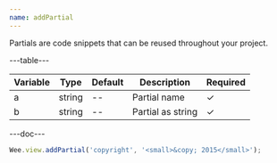 ```yaml
---
name: addPartial
---
```


Partials are code snippets that can be reused throughout your project.

---table---

| Variable | Type   | Default | Description       | Required |
| -------- | ------ | ------- | ----------------- | -------- |
| a        | string | --      | Partial name      | &#10003; |
| b        | string | --      | Partial as string | &#10003; |

---doc---

```javascript
Wee.view.addPartial('copyright', '<small>&copy; 2015</small>');
```